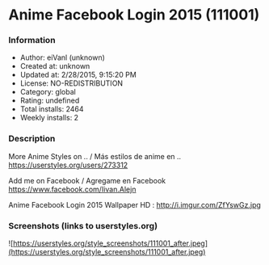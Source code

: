 # Anime Facebook Login 2015 (111001)

### Information
- Author: eiVanl (unknown)
- Created at: unknown
- Updated at: 2/28/2015, 9:15:20 PM
- License: NO-REDISTRIBUTION
- Category: global
- Rating: undefined
- Total installs: 2464
- Weekly installs: 2


### Description
More Anime Styles on .. / Más estilos de anime en ..
https://userstyles.org/users/273312

Add me on Facebook / Agregame en Facebook
https://www.facebook.com/Iivan.Alejn

Anime Facebook Login 2015 Wallpaper HD :
http://i.imgur.com/ZfYswGz.jpg


### Screenshots (links to userstyles.org)
![https://userstyles.org/style_screenshots/111001_after.jpeg](https://userstyles.org/style_screenshots/111001_after.jpeg)


